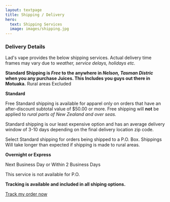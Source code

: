 ```yaml
---
layout: textpage
title: Shipping / Delivery
hero:
  text: Shipping Services
  image: images/shipping.jpg
---
```


### Delivery Details
Lad's vape provides the below shipping services. Actual delivery time frames may vary due to _weather, service delays, holidays etc._

__Standard Shipping is _Free_ to the anywhere in _Nelson, Tasman Distric_ when you any purchase Juices. This Includes you guys out there in Motuaka.__
           Rural areas Excluded

__Standard__

Free Standard shipping is available for apparel only on orders that have an after-discount subtotal value of $50.00 or more. Free shipping will __not__ be applied to _rural parts of New Zealand and over seas._

Standard shipping is our least expensive option and has an average delivery window of 3-10 days depending on the final delivery location zip code.


Select Standard shipping for orders being shipped to a P.O. Box.
Shippings Will take longer than expected if shipping is made to rural areas.



__Overnight or Express__

Next Business Day or Within 2 Business Days

This service is not available for P.O.

__Tracking is available and included in all shiping options.__

<a href="/track-my-order/">Track my order now</a>